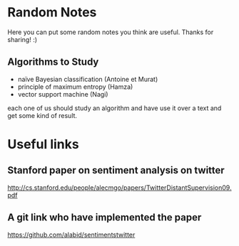 # Random Notes
Here you can put some random notes you think are useful.
Thanks for sharing! :)


## Algorithms to Study
* naïve Bayesian classification (Antoine et Murat)
* principle of maximum entropy (Hamza)
* vector support machine (Nagi)

each one of us should study an algorithm and have use it over a text 
and get some kind of result.
# Useful links
## Stanford paper on sentiment analysis on twitter
http://cs.stanford.edu/people/alecmgo/papers/TwitterDistantSupervision09.pdf
## A git link who have implemented the paper
https://github.com/alabid/sentimentstwitter
